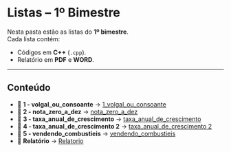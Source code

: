 # Listas – 1º Bimestre

Nesta pasta estão as listas do **1º bimestre**.  
Cada lista contém:  
- Códigos em **C++** (`.cpp`).  
- Relatório em **PDF** e **WORD**.  

---

## Conteúdo

- 📄 **1 - volgal_ou_consoante** → [1_volgal_ou_consoante](lista1/1_volgal_ou_consoante/1_volgal_ou_consoante.cpp)  
- 📄 **2 - nota_zero_a_dez** → [nota_zero_a_dez](./lista1/2_nota_zero_a_dez/nota_zero_a_dez.cpp)  
- 📄 **3 - taxa_anual_de_crescimento** → [taxa_anual_de_crescimento](./lista1/3_taxa_anual_de_crescimento/taxa_anual_de_crescimento.cpp)  
- 📄 **4 - taxa_anual_de_crescimento 2** → [taxa_anual_de_crescimento 2](./lista1/4_taxa_anual_de_crescimento2/taxa_anual_de_crescimento2.cpp)  
- 📄 **5 - vendendo_combustieis** → [vendendo_combustieis](./lista1/5_vendendo_combustieis/vendendo_combustieis.cpp)  
- 📄 **Relatório** → [Relatorio](./lista1/Relatorio.docx)  